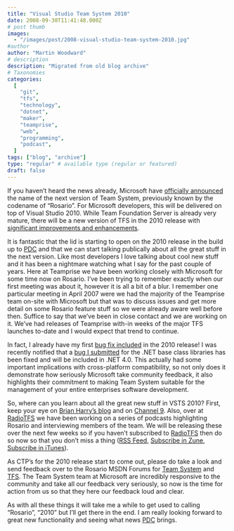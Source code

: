```yaml
---
title: "Visual Studio Team System 2010"
date: 2008-09-30T11:41:48.000Z
# post thumb
images:
  - "/images/post/2008-visual-studio-team-system-2010.jpg"
#author
author: "Martin Woodward"
# description
description: "Migrated from old blog archive"
# Taxonomies
categories:
  [
    "git",
    "tfs",
    "technology",
    "dotnet",
    "maker",
    "teamprise",
    "web",
    "programming",
    "podcast",
  ]
tags: ["blog", "archive"]
type: "regular" # available type (regular or featured)
draft: false
---
```


If you haven’t heard the news already, Microsoft have [officially announced](http://www.microsoft.com/presspass/press/2008/sep08/09-29VS10PR.mspx) the name of the next version of Team System, previously known by the codename of “Rosario”. For Microsoft developers, this will be delivered on top of Visual Studio 2010. While Team Foundation Server is already very mature, there will be a new version of TFS in the 2010 release with [significant improvements and enhancements](http://blogs.msdn.com/bharry/archive/2008/09/29/shining-the-light-on-rosario.aspx).

It is fantastic that the lid is starting to open on the 2010 release in the build up to [PDC](http://www.microsoftpdc.com/) and that we can start talking publically about all the great stuff in the next version. Like most developers I love talking about cool new stuff and it has been a nightmare watching what I say for the past couple of years. Here at Teamprise we have been working closely with Microsoft for some time now on Rosario. I’ve been trying to remember exactly when our first meeting was about it, however it is all a bit of a blur. I remember one particular meeting in April 2007 were we had the majority of the Teamprise team on-site with Microsoft but that was to discuss issues and get more detail on some Rosario feature stuff so we were already aware well before then. Suffice to say that we’ve been in close contact and we are working on it. We’ve had releases of Teamprise with-in weeks of the major TFS launches to-date and I would expect that trend to continue.

In fact, I already have my first [bug fix included](http://connect.microsoft.com/VisualStudio/feedback/ViewFeedback.aspx?FeedbackID=326163) in the 2010 release! I was recently notified that a [bug I submitted](http://connect.microsoft.com/VisualStudio/feedback/ViewFeedback.aspx?FeedbackID=326163) for the .NET base class libraries has been fixed and will be included in .NET 4.0. This actually had some important implications with cross-platform compatibility, so not only does it demonstrate how seriously Microsoft take community feedback, it also highlights their commitment to making Team System suitable for the management of your entire enterprises software development.

So, where can you learn about all the great new stuff in VSTS 2010? First, keep your eye on [Brian Harry’s blog](http://blogs.msdn.com/bharry/) and on [Channel 9](http://channel9.msdn.com/visualstudio/). Also, over at [RadioTFS](http://www.radiotfs.com/) we have been working on a series of podcasts highlighting Rosario and interviewing members of the team. We will be releasing these over the next few weeks so if you haven’t subscribed to [RadioTFS](http://www.radiotfs.com/) then do so now so that you don’t miss a thing ([RSS Feed](http://feeds.feedburner.com/radiotfs), [Subscribe in Zune](zune://subscribe/?Radio%20TFS=http://feeds.feedburner.com/radiotfs), [Subscribe in iTunes](http://phobos.apple.com/WebObjects/MZStore.woa/wa/viewPodcast?id=274094361)).

As CTP’s for the 2010 release start to come out, please do take a look and send feedback over to the Rosario MSDN Forums for [Team System](http://forums.microsoft.com/msdn/ShowForum.aspx?ForumID=1736&SiteID=1) and [TFS](http://forums.microsoft.com/MSDNWorkShop/ShowForum.aspx?ForumID=1981&SiteID=64). The Team System team at Microsoft are incredibly responsive to the community and take all our feedback very seriously, so now is the time for action from us so that they here our feedback loud and clear.

As with all these things it will take me a while to get used to calling “Rosario”, “2010” but I’ll get there in the end. I am really looking forward to great new functionality and seeing what news [PDC](http://www.microsoftpdc.com/) brings.
